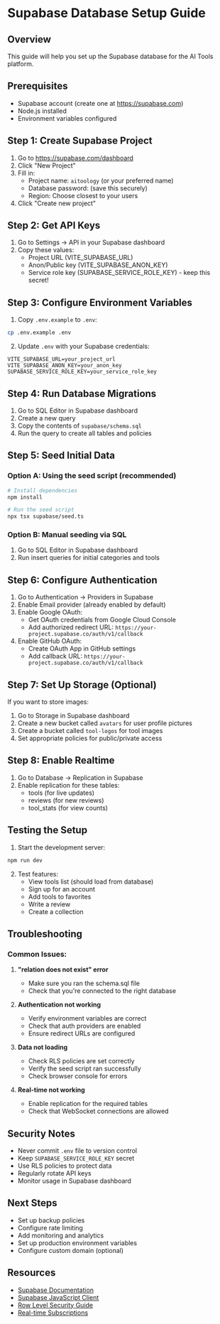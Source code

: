 # Supabase Database Setup Guide

## Overview
This guide will help you set up the Supabase database for the AI Tools platform.

## Prerequisites
- Supabase account (create one at https://supabase.com)
- Node.js installed
- Environment variables configured

## Step 1: Create Supabase Project

1. Go to https://supabase.com/dashboard
2. Click "New Project"
3. Fill in:
   - Project name: `aitoology` (or your preferred name)
   - Database password: (save this securely)
   - Region: Choose closest to your users
4. Click "Create new project"

## Step 2: Get API Keys

1. Go to Settings → API in your Supabase dashboard
2. Copy these values:
   - Project URL (VITE_SUPABASE_URL)
   - Anon/Public key (VITE_SUPABASE_ANON_KEY)
   - Service role key (SUPABASE_SERVICE_ROLE_KEY) - keep this secret!

## Step 3: Configure Environment Variables

1. Copy `.env.example` to `.env`:
```bash
cp .env.example .env
```

2. Update `.env` with your Supabase credentials:
```env
VITE_SUPABASE_URL=your_project_url
VITE_SUPABASE_ANON_KEY=your_anon_key
SUPABASE_SERVICE_ROLE_KEY=your_service_role_key
```

## Step 4: Run Database Migrations

1. Go to SQL Editor in Supabase dashboard
2. Create a new query
3. Copy the contents of `supabase/schema.sql`
4. Run the query to create all tables and policies

## Step 5: Seed Initial Data

### Option A: Using the seed script (recommended)
```bash
# Install dependencies
npm install

# Run the seed script
npx tsx supabase/seed.ts
```

### Option B: Manual seeding via SQL
1. Go to SQL Editor in Supabase dashboard
2. Run insert queries for initial categories and tools

## Step 6: Configure Authentication

1. Go to Authentication → Providers in Supabase
2. Enable Email provider (already enabled by default)
3. Enable Google OAuth:
   - Get OAuth credentials from Google Cloud Console
   - Add authorized redirect URL: `https://your-project.supabase.co/auth/v1/callback`
4. Enable GitHub OAuth:
   - Create OAuth App in GitHub settings
   - Add callback URL: `https://your-project.supabase.co/auth/v1/callback`

## Step 7: Set Up Storage (Optional)

If you want to store images:

1. Go to Storage in Supabase dashboard
2. Create a new bucket called `avatars` for user profile pictures
3. Create a bucket called `tool-logos` for tool images
4. Set appropriate policies for public/private access

## Step 8: Enable Realtime

1. Go to Database → Replication in Supabase
2. Enable replication for these tables:
   - tools (for live updates)
   - reviews (for new reviews)
   - tool_stats (for view counts)

## Testing the Setup

1. Start the development server:
```bash
npm run dev
```

2. Test features:
   - View tools list (should load from database)
   - Sign up for an account
   - Add tools to favorites
   - Write a review
   - Create a collection

## Troubleshooting

### Common Issues:

1. **"relation does not exist" error**
   - Make sure you ran the schema.sql file
   - Check that you're connected to the right database

2. **Authentication not working**
   - Verify environment variables are correct
   - Check that auth providers are enabled
   - Ensure redirect URLs are configured

3. **Data not loading**
   - Check RLS policies are set correctly
   - Verify the seed script ran successfully
   - Check browser console for errors

4. **Real-time not working**
   - Enable replication for the required tables
   - Check that WebSocket connections are allowed

## Security Notes

- Never commit `.env` file to version control
- Keep `SUPABASE_SERVICE_ROLE_KEY` secret
- Use RLS policies to protect data
- Regularly rotate API keys
- Monitor usage in Supabase dashboard

## Next Steps

- Set up backup policies
- Configure rate limiting
- Add monitoring and analytics
- Set up production environment variables
- Configure custom domain (optional)

## Resources

- [Supabase Documentation](https://supabase.com/docs)
- [Supabase JavaScript Client](https://supabase.com/docs/reference/javascript/introduction)
- [Row Level Security Guide](https://supabase.com/docs/guides/auth/row-level-security)
- [Real-time Subscriptions](https://supabase.com/docs/guides/realtime)